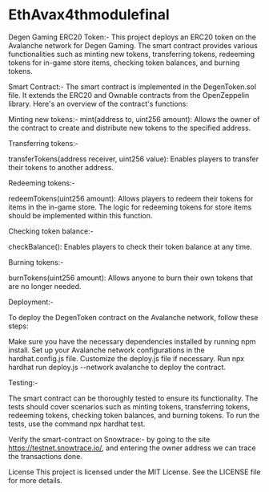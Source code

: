 # EthAvax4thmodulefinal

Degen Gaming ERC20 Token:-
This project deploys an ERC20 token on the Avalanche network for Degen Gaming. The smart contract provides various functionalities such as minting new tokens, transferring tokens, redeeming tokens for in-game store items, checking token balances, and burning tokens.

Smart Contract:-
The smart contract is implemented in the DegenToken.sol file. It extends the ERC20 and Ownable contracts from the OpenZeppelin library. Here's an overview of the contract's functions:

Minting new tokens:-
mint(address to, uint256 amount): Allows the owner of the contract to create and distribute new tokens to the specified address.

Transferring tokens:-

transferTokens(address receiver, uint256 value): Enables players to transfer their tokens to another address.

Redeeming tokens:-

redeemTokens(uint256 amount): Allows players to redeem their tokens for items in the in-game store. The logic for redeeming tokens for store items should be implemented within this function.

Checking token balance:-

checkBalance(): Enables players to check their token balance at any time.

Burning tokens:-

burnTokens(uint256 amount): Allows anyone to burn their own tokens that are no longer needed.

Deployment:-

To deploy the DegenToken contract on the Avalanche network, follow these steps:

Make sure you have the necessary dependencies installed by running npm install.
Set up your Avalanche network configurations in the hardhat.config.js file.
Customize the deploy.js file if necessary.
Run npx hardhat run deploy.js --network avalanche to deploy the contract.

Testing:-

The smart contract can be thoroughly tested to ensure its functionality. The tests should cover scenarios such as minting tokens, transferring tokens, redeeming tokens, checking token balances, and burning tokens. To run the tests, use the command npx hardhat test.

Verify the smart-contract on Snowtrace:-
by going to the site https://testnet.snowtrace.io/, and entering the owner address we can trace the transactions done.

License
This project is licensed under the MIT License. See the LICENSE file for more details.







